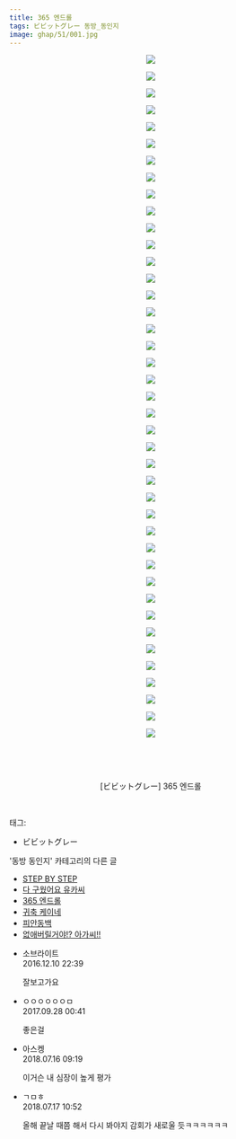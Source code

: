 ```yaml
---
title: 365 엔드롤
tags: ビビットグレー 동방_동인지
image: ghap/51/001.jpg
---
```

<div class="article">
<p style="text-align: center; clear: none; float: none;"><img src="{{ site.nasurl }}/ghap/51/001.jpg"/></p>
<p style="text-align: center; clear: none; float: none;"><img src="{{ site.nasurl }}/ghap/51/002.jpg"/></p>
<p style="text-align: center; clear: none; float: none;"><img src="{{ site.nasurl }}/ghap/51/003.jpg"/></p>
<p style="text-align: center; clear: none; float: none;"><img src="{{ site.nasurl }}/ghap/51/004.jpg"/></p>
<p style="text-align: center; clear: none; float: none;"><img src="{{ site.nasurl }}/ghap/51/005.jpg"/></p>
<p style="text-align: center; clear: none; float: none;"><img src="{{ site.nasurl }}/ghap/51/006.jpg"/></p>
<p style="text-align: center; clear: none; float: none;"><img src="{{ site.nasurl }}/ghap/51/007.jpg"/></p>
<p style="text-align: center; clear: none; float: none;"><img src="{{ site.nasurl }}/ghap/51/008.jpg"/></p>
<p style="text-align: center; clear: none; float: none;"><img src="{{ site.nasurl }}/ghap/51/009.jpg"/></p>
<p style="text-align: center; clear: none; float: none;"><img src="{{ site.nasurl }}/ghap/51/010.jpg"/></p>
<p style="text-align: center; clear: none; float: none;"><img src="{{ site.nasurl }}/ghap/51/011.jpg"/></p>
<p style="text-align: center; clear: none; float: none;"><img src="{{ site.nasurl }}/ghap/51/012.jpg"/></p>
<p style="text-align: center; clear: none; float: none;"><img src="{{ site.nasurl }}/ghap/51/013.jpg"/></p>
<p style="text-align: center; clear: none; float: none;"><img src="{{ site.nasurl }}/ghap/51/014.jpg"/></p>
<p style="text-align: center; clear: none; float: none;"><img src="{{ site.nasurl }}/ghap/51/015.jpg"/></p>
<p style="text-align: center; clear: none; float: none;"><img src="{{ site.nasurl }}/ghap/51/016.jpg"/></p>
<p style="text-align: center; clear: none; float: none;"><img src="{{ site.nasurl }}/ghap/51/017.jpg"/></p>
<p style="text-align: center; clear: none; float: none;"><img src="{{ site.nasurl }}/ghap/51/018.jpg"/></p>
<p style="text-align: center; clear: none; float: none;"><img src="{{ site.nasurl }}/ghap/51/019.jpg"/></p>
<p style="text-align: center; clear: none; float: none;"><img src="{{ site.nasurl }}/ghap/51/020.jpg"/></p>
<p style="text-align: center; clear: none; float: none;"><img src="{{ site.nasurl }}/ghap/51/021.jpg"/></p>
<p style="text-align: center; clear: none; float: none;"><img src="{{ site.nasurl }}/ghap/51/022.jpg"/></p>
<p style="text-align: center; clear: none; float: none;"><img src="{{ site.nasurl }}/ghap/51/023.jpg"/></p>
<p style="text-align: center; clear: none; float: none;"><img src="{{ site.nasurl }}/ghap/51/024.jpg"/></p>
<p style="text-align: center; clear: none; float: none;"><img src="{{ site.nasurl }}/ghap/51/025.jpg"/></p>
<p style="text-align: center; clear: none; float: none;"><img src="{{ site.nasurl }}/ghap/51/026.jpg"/></p>
<p style="text-align: center; clear: none; float: none;"><img src="{{ site.nasurl }}/ghap/51/027.jpg"/></p>
<p style="text-align: center; clear: none; float: none;"><img src="{{ site.nasurl }}/ghap/51/028.jpg"/></p>
<p style="text-align: center; clear: none; float: none;"><img src="{{ site.nasurl }}/ghap/51/029.jpg"/></p>
<p style="text-align: center; clear: none; float: none;"><img src="{{ site.nasurl }}/ghap/51/030.jpg"/></p>
<p style="text-align: center; clear: none; float: none;"><img src="{{ site.nasurl }}/ghap/51/031.jpg"/></p>
<p style="text-align: center; clear: none; float: none;"><img src="{{ site.nasurl }}/ghap/51/032.jpg"/></p>
<p style="text-align: center; clear: none; float: none;"><img src="{{ site.nasurl }}/ghap/51/033.jpg"/></p>
<p style="text-align: center; clear: none; float: none;"><img src="{{ site.nasurl }}/ghap/51/034.jpg"/></p>
<p style="text-align: center; clear: none; float: none;"><img src="{{ site.nasurl }}/ghap/51/035.jpg"/></p>
<p style="text-align: center; clear: none; float: none;"><img src="{{ site.nasurl }}/ghap/51/036.jpg"/></p>
<p style="text-align: center; clear: none; float: none;"><img src="{{ site.nasurl }}/ghap/51/037.jpg"/></p>
<p style="text-align: center; clear: none; float: none;"><img src="{{ site.nasurl }}/ghap/51/038.jpg"/></p>
<p style="text-align: center; clear: none; float: none;"><img src="{{ site.nasurl }}/ghap/51/039.jpg"/></p>
<p style="text-align: center; clear: none; float: none;"><img src="{{ site.nasurl }}/ghap/51/040.jpg"/></p>
<p style="text-align: center; clear: none; float: none;"><img src="{{ site.nasurl }}/ghap/51/041.jpg"/></p>
<p style="text-align: center; clear: none; float: none;"><br/></p>
<p style="text-align: center; clear: none; float: none;"><br/></p>
<p style="text-align: center; clear: none; float: none;">[ビビットグレー] 365 엔드롤</p>
<p><br/></p>
</div><div class="tagTrail">
<p>태그: </p>
<ul>
<li>ビビットグレー</li>
</ul>
</div><div class="another">
<p>'동방 동인지' 카테고리의 다른 글</p>
<ul>
<li><a href="/2016-06-16-ghap_53">STEP BY STEP</a></li>
<li><a href="/2016-06-16-ghap_52">다 구웠어요 유카씨</a></li>
<li><a href="/2016-06-16-ghap_51">365 엔드롤</a></li>
<li><a href="/2016-06-16-ghap_49">귀축 케이네</a></li>
<li><a href="/2016-06-16-ghap_48">피안동백</a></li>
<li><a href="/2016-06-16-ghap_47">없애버릴거야!? 아가씨!!</a></li>
</ul>
</div><div class="cb_module cb_fluid">
<div class="cb_wrt cb_profile">
<div class="comment">
<ul>
<li class="cb_thumb_off" id="comment14866807">
<div class="cb_comment_area">
<div class="cb_info_area">
<div class="cb_section">
<span class="cb_nick_name">소브라이트</span>
</div>
<div class="cb_section">
<span class="cb_date">2016.12.10 22:39 </span>
</div>
</div>
<div class="cb_dsc_comment">
<p class="cb_dsc">
											잘보고가요
										</p>
</div>
</div></li>
<li class="cb_thumb_off" id="comment15092051">
<div class="cb_comment_area">
<div class="cb_info_area">
<div class="cb_section">
<span class="cb_nick_name">ㅇㅇㅇㅇㅇㅇㅁ</span>
</div>
<div class="cb_section">
<span class="cb_date">2017.09.28 00:41 </span>
</div>
</div>
<div class="cb_dsc_comment">
<p class="cb_dsc">
											좋은걸
										</p>
</div>
</div></li>
<li class="cb_thumb_off" id="comment15287677">
<div class="cb_comment_area">
<div class="cb_info_area">
<div class="cb_section">
<span class="cb_nick_name">아스켕</span>
</div>
<div class="cb_section">
<span class="cb_date">2018.07.16 09:19 </span>
</div>
</div>
<div class="cb_dsc_comment">
<p class="cb_dsc">
											이거슨 내 심장이 높게 평가
										</p>
</div>
</div></li>
<li class="cb_thumb_off" id="comment15288496">
<div class="cb_comment_area">
<div class="cb_info_area">
<div class="cb_section">
<span class="cb_nick_name">ㄱㅁㅎ</span>
</div>
<div class="cb_section">
<span class="cb_date">2018.07.17 10:52 </span>
</div>
</div>
<div class="cb_dsc_comment">
<p class="cb_dsc">
											올해 끝날 때쯤 해서 다시 봐야지 감회가 새로울 듯ㅋㅋㅋㅋㅋㅋ
										</p>
</div>
</div></li>
</ul>
</div>
</div><!-- commentList close -->
</div>